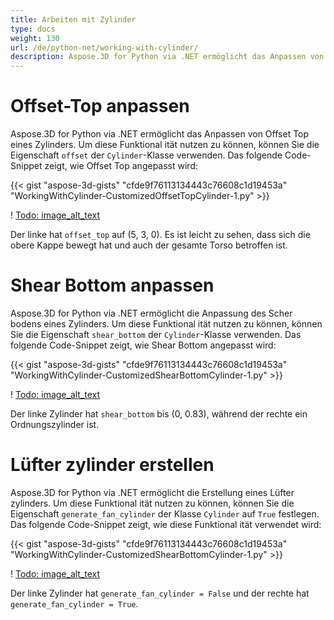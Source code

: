 ```yaml
---
title: Arbeiten mit Zylinder
type: docs
weight: 130
url: /de/python-net/working-with-cylinder/
description: Aspose.3D for Python via .NET ermöglicht das Anpassen von Offset Top eines Zylinders. Um diese Funktional ität zu nutzen, können Sie die Offset-Eigenschaft der Cylinder-Klasse verwenden.
---
```

#  **Offset-Top anpassen**
Aspose.3D for Python via .NET ermöglicht das Anpassen von Offset Top eines Zylinders. Um diese Funktional ität nutzen zu können, können Sie die Eigenschaft `offset` der `Cylinder`-Klasse verwenden. Das folgende Code-Snippet zeigt, wie Offset Top angepasst wird:



{{< gist "aspose-3d-gists" "cfde9f76113134443c76608c1d19453a" "WorkingWithCylinder-CustomizedOffsetTopCylinder-1.py" >}}

! [Todo: image_alt_text](working-with-cylinder_1.png)

Der linke hat `offset_top` auf (5, 3, 0). Es ist leicht zu sehen, dass sich die obere Kappe bewegt hat und auch der gesamte Torso betroffen ist.
#  **Shear Bottom anpassen**
Aspose.3D for Python via .NET ermöglicht die Anpassung des Scher bodens eines Zylinders. Um diese Funktional ität nutzen zu können, können Sie die Eigenschaft `shear_bottom` der `Cylinder`-Klasse verwenden. Das folgende Code-Snippet zeigt, wie Shear Bottom angepasst wird:



{{< gist "aspose-3d-gists" "cfde9f76113134443c76608c1d19453a" "WorkingWithCylinder-CustomizedShearBottomCylinder-1.py" >}}

! [Todo: image_alt_text](working-with-cylinder_2.png)

Der linke Zylinder hat `shear_bottom` bis (0, 0.83), während der rechte ein Ordnungszylinder ist.
#  **Lüfter zylinder erstellen**
Aspose.3D for Python via .NET ermöglicht die Erstellung eines Lüfter zylinders. Um diese Funktional ität nutzen zu können, können Sie die Eigenschaft `generate_fan_cylinder` der Klasse `Cylinder` auf `True` festlegen. Das folgende Code-Snippet zeigt, wie diese Funktional ität verwendet wird:



{{< gist "aspose-3d-gists" "cfde9f76113134443c76608c1d19453a" "WorkingWithCylinder-CustomizedShearBottomCylinder-1.py" >}}

! [Todo: image_alt_text](working-with-cylinder_3.png)

Der linke Zylinder hat `generate_fan_cylinder = False` und der rechte hat `generate_fan_cylinder = True`.
